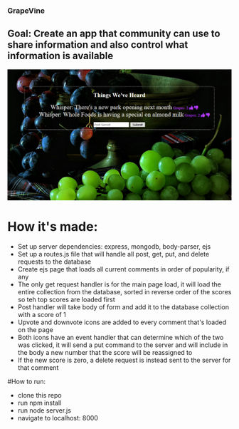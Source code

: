 ### GrapeVine
## Goal: Create an app that community can use to share information and also control what information is available
![homepage](public/Capture.PNG)
# How it's made:
- Set up server dependencies: express, mongodb, body-parser, ejs
- Set up a routes.js file that will handle all post, get, put, and delete requests to the database
- Create ejs page that loads all current comments in order of popularity, if any
- The only get request handler is for the main page load, it will load the entire collection from the database, sorted in reverse order of the scores so teh top scores are loaded first
- Post handler will take body of form and add it to the database collection with a score of 1
- Upvote and downvote icons are added to every comment that's loaded on the page
- Both icons have an event handler that can determine which of the two was clicked, it will send a put command to the server and will include in the body a new number that the score will be reassigned to
- If the new score is zero, a delete request is instead sent to the server for that comment

#How to run:
- clone this repo
- run npm install
- run node server.js
- navigate to localhost: 8000
